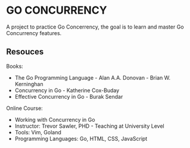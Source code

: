 # GO CONCURRENCY 

A project to practice Go Concerrency, the goal is to learn and master Go Concurrency features.  

## Resouces

Books:  
- The Go Programming Language - Alan A.A. Donovan - Brian W. Kerninghan  
- Concurrency in Go - Katherine Cox-Buday  
- Effective Concurrency in Go - Burak Sendar  

Online Course:  
- Working with Concurrency in Go 
- Instructor: Trevor Sawler, PHD - Teaching at University Level   
- Tools: Vim, Goland
- Programming Languages: Go, HTML, CSS, JavaScript 





